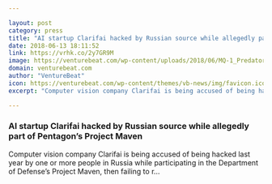 ```yaml
---

layout: post
category: press
title: "AI startup Clarifai hacked by Russian source while allegedly part of Pentagon’s Project Maven"
date: 2018-06-13 18:11:52
link: https://vrhk.co/2y7GR9M
image: https://venturebeat.com/wp-content/uploads/2018/06/MQ-1_Predator_armed_with_AGM-114_Hellfire_missiles.jpg?fit=1134%2C765&strip=all
domain: venturebeat.com
author: "VentureBeat"
icon: https://venturebeat.com/wp-content/themes/vb-news/img/favicon.ico
excerpt: "Computer vision company Clarifai is being accused of being hacked last year by one or more people in Russia while participating in the Department of Defense’s Project Maven, then failing to r…"

---
```


### AI startup Clarifai hacked by Russian source while allegedly part of Pentagon’s Project Maven

Computer vision company Clarifai is being accused of being hacked last year by one or more people in Russia while participating in the Department of Defense’s Project Maven, then failing to r…